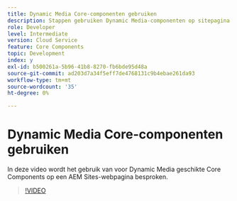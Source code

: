 ```yaml
---
title: Dynamic Media Core-componenten gebruiken
description: Stappen gebruiken Dynamic Media-componenten op sitepagina
role: Developer
level: Intermediate
version: Cloud Service
feature: Core Components
topic: Development
index: y
exl-id: b500261a-5b96-41b8-8270-fb6bde95d48a
source-git-commit: ad203d7a34f5eff7de4768131c9b4ebae261da93
workflow-type: tm+mt
source-wordcount: '35'
ht-degree: 0%

---
```


# Dynamic Media Core-componenten gebruiken

In deze video wordt het gebruik van voor Dynamic Media geschikte Core Components op een AEM Sites-webpagina besproken.

>[!VIDEO](https://video.tv.adobe.com/v/335461?quality=9&learn=on)
